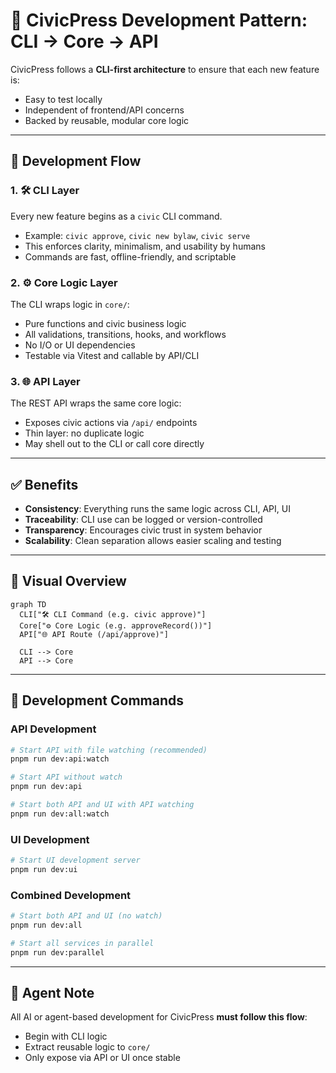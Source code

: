 # 🧱 CivicPress Development Pattern: CLI → Core → API

CivicPress follows a **CLI-first architecture** to ensure that each new feature
is:

- Easy to test locally
- Independent of frontend/API concerns
- Backed by reusable, modular core logic

---

## 📐 Development Flow

### 1. 🛠️ CLI Layer

Every new feature begins as a `civic` CLI command.

- Example: `civic approve`, `civic new bylaw`, `civic serve`
- This enforces clarity, minimalism, and usability by humans
- Commands are fast, offline-friendly, and scriptable

### 2. ⚙️ Core Logic Layer

The CLI wraps logic in `core/`:

- Pure functions and civic business logic
- All validations, transitions, hooks, and workflows
- No I/O or UI dependencies
- Testable via Vitest and callable by API/CLI

### 3. 🌐 API Layer

The REST API wraps the same core logic:

- Exposes civic actions via `/api/` endpoints
- Thin layer: no duplicate logic
- May shell out to the CLI or call core directly

---

## ✅ Benefits

- **Consistency**: Everything runs the same logic across CLI, API, UI
- **Traceability**: CLI use can be logged or version-controlled
- **Transparency**: Encourages civic trust in system behavior
- **Scalability**: Clean separation allows easier scaling and testing

---

## 🔁 Visual Overview

```mermaid
graph TD
  CLI["🛠️ CLI Command (e.g. civic approve)"]
  Core["⚙️ Core Logic (e.g. approveRecord())"]
  API["🌐 API Route (/api/approve)"]

  CLI --> Core
  API --> Core
```

---

## 🚀 Development Commands

### API Development

```bash
# Start API with file watching (recommended)
pnpm run dev:api:watch

# Start API without watch
pnpm run dev:api

# Start both API and UI with API watching
pnpm run dev:all:watch
```

### UI Development

```bash
# Start UI development server
pnpm run dev:ui
```

### Combined Development

```bash
# Start both API and UI (no watch)
pnpm run dev:all

# Start all services in parallel
pnpm run dev:parallel
```

---

## 🤖 Agent Note

All AI or agent-based development for CivicPress **must follow this flow**:

- Begin with CLI logic
- Extract reusable logic to `core/`
- Only expose via API or UI once stable
